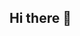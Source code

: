 ## Hi there 👋

<!--
**Udayyadla/Udayyadla** is a ✨ _special_ ✨ repository because its `README.md` (this file) appears on your GitHub profile.

---

# 👋 Hi, I'm Uday Kumar Yadla!  

🚀 **Passionate Software Engineer | MERN Stack Developer**  
💡 **Problem-Solver | Mentor | Lifelong Learner**  

---

### 🌟 **About Me**  
I’m a software engineer with a strong foundation in **data structures**, **algorithms**, and **full-stack development**. My passion lies in building user-friendly, scalable, and innovative solutions using the **MERN stack**. I enjoy mentoring others, solving challenging problems, and continuously learning to keep up with evolving technologies.  

---

### 🛠️ **Skills & Technologies**  

**Programming Languages:**  
![JavaScript](https://img.shields.io/badge/JavaScript-F7DF1E?style=for-the-badge&logo=javascript&logoColor=black)  
![TypeScript](https://img.shields.io/badge/TypeScript-007ACC?style=for-the-badge&logo=typescript&logoColor=white)  
![SQL](https://img.shields.io/badge/SQL-4479A1?style=for-the-badge&logo=mysql&logoColor=white)  

**Web Development:**  
![HTML5](https://img.shields.io/badge/HTML5-E34F26?style=for-the-badge&logo=html5&logoColor=white)  
![CSS3](https://img.shields.io/badge/CSS3-1572B6?style=for-the-badge&logo=css3&logoColor=white)  
![REST API](https://img.shields.io/badge/REST-02569B?style=for-the-badge&logo=rest&logoColor=white)  

**Frameworks & Libraries:**  
![React](https://img.shields.io/badge/React-61DAFB?style=for-the-badge&logo=react&logoColor=black)  
![Node.js](https://img.shields.io/badge/Node.js-339933?style=for-the-badge&logo=node.js&logoColor=white)  
![Express.js](https://img.shields.io/badge/Express.js-000000?style=for-the-badge&logo=express&logoColor=white)  
![MongoDB](https://img.shields.io/badge/MongoDB-47A248?style=for-the-badge&logo=mongodb&logoColor=white)  

**Tools & Platforms:**  
![Git](https://img.shields.io/badge/Git-F05032?style=for-the-badge&logo=git&logoColor=white)  
![Docker](https://img.shields.io/badge/Docker-2496ED?style=for-the-badge&logo=docker&logoColor=white)  
![Visual Studio Code](https://img.shields.io/badge/VS_Code-0078D4?style=for-the-badge&logo=visual-studio-code&logoColor=white)  

---

### 🌟 **Projects**  

#### 1️⃣ **[Property Listing Platform](https://github.com/Udayyadla/property_listing_platform)**  
A responsive web application enabling users to explore, compare, and favorite properties.  

**Technologies:** React.js, Node.js, MongoDB, Express.js  
✨ **Highlights:**  
- Real-time search filters for seamless property discovery.  
- Built RESTful APIs for user inquiries and property data management.  
- Mobile-first design ensuring optimal user experience across devices.  

---

#### 2️⃣ **[Blog Platform with User Management](https://github.com/Udayyadla/blog_application_backend)**  
A secure platform for creating and sharing blogs with token-based authentication.  

**Technologies:** Node.js, Express, MongoDB, JWT, Mongoose  
✨ **Highlights:**  
- Secure login system using token-based authentication.  
- User-friendly features for blog creation, commenting, and profile management.  

---

### 🎓 **Education**  

- **Software Development Bootcamp** - MASAI SCHOOL (*July 2024 – Current*)  
  *Focus on Data Structures, Algorithms, and Backend Technologies.*  
- **B.Tech in Mechanical Engineering** - Priyadarshini Institute of Technology, Nellore (2019)  

---

### 🎯 **Certifications**  
- **Full-Stack Web Development** (*Masai School*)  
- **JavaScript Data Structures and Algorithms** (*FreeCodeCamp*)  

---

### 📬 **Let’s Connect!**  
- 💼 **LinkedIn:** [Uday Kumar Yadla](https://www.linkedin.com/in/uday-kumar-yadla-93bb7a176)  
- 🌐 **GitHub:** [github.com/Udayyadla](https://github.com/Udayyadla)  
- 📧 **Email:** [udaykumar3439@gmail.com](mailto:udaykumar3439@gmail.com)  

---

### 🌱 **Fun Fact**  
I’m always exploring new tools and frameworks, and I believe learning never stops! Let’s collaborate and build something awesome together.  

---
